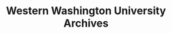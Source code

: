 ---
layout: repo
title: "Western Washington University Archives"
id: 25604
permalink: repos/25604/
---